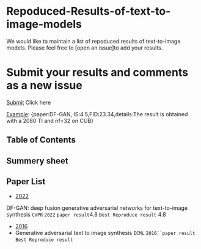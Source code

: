 # Repoduced-Results-of-text-to-image-models

We would like to maintain a list of repoduced results of text-to-image models. Please feel free to [open an issue]to add your results.

# Submit your results and comments as a new issue
[Submit](https://github.com/senmaoy/Repoduced-Results-of-text-to-image-models/issues/new/choose) Click here

[Example](https://github.com/senmaoy/Repoduced-Results-of-text-to-image-models/issues/1): {paper:DF-GAN, IS:4.5,FID:23.34,details:The result is obtained with a 2080 TI and nf=32 on CUB}


## <a name="toc">Table of Contents</a>




## <a name="list">Summery sheet</a>


## <a name="Paper List">Paper List</a>


- <a href="#2022">2022</a>

DF-GAN: deep fusion generative adversarial networks for text-to-image synthesis `CVPR` `2022` `paper result`4.8 `Best Reproduce result` 4.8
- <a href="#2016">2016</a>
 - Generative adversarial text to image synthesis  `ICML` `2016``paper result` `Best Reproduce result`







